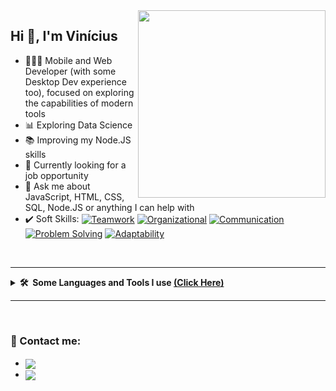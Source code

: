 <img align="right" src="https://github.com/viniciusdaveiga/viniciusdaveiga/images/illustration.png" width="300"/>

## Hi 👋, I'm Vinícius 

- 👨🏻‍💻 Mobile and Web Developer (with some Desktop Dev experience too), focused on exploring the capabilities of modern tools
- 📊 Exploring Data Science
- 📚 Improving my Node.JS skills
- 🔎 Currently looking for a job opportunity
- 💬 Ask me about JavaScript, HTML, CSS, SQL, Node.JS or anything I can help with
- ✔️ Soft Skills: 
<a href="#" target="blank"><img align="center" src="https://img.shields.io/badge/-Teamwork-%23333" alt="Teamwork"></a>
<a href="#" target="blank"><img align="center" src="https://img.shields.io/badge/-Organizational-%23333" alt="Organizational"/></a>
<a href="#" target="blank"><img align="center" src="https://img.shields.io/badge/-Communication-%23333" alt="Communication"></a>
<a href="#" target="blank"><img align="center" src="https://img.shields.io/badge/-Problem%20Solving-%23333" alt="Problem Solving"></a>
<a href="#" target="blank"><img align="center" src="https://img.shields.io/badge/-Adaptability-%23333" alt="Adaptability"></a>

<br />

***

<details>
  <summary>
    <b>🛠️&nbsp;&nbsp;Some Languages&nbsp;and&nbsp;Tools I use <u>&lpar;Click Here&#41;</u></b>
  </summary>
  <br/>
  <a href="https://developer.mozilla.org/en-US/docs/Web/JavaScript" target="_blank">
    <img align="center" src="https://img.shields.io/badge/-JavaScript-05122A?style=flat&logo=javascript" alt="JavaScript"/>
  </a>
  <a href="https://www.w3.org/html/" target="_blank">
    <img align="center" src="https://img.shields.io/badge/-HTML-05122A?style=flat&logo=html5" alt="HTML5"/>
  </a>
  <a href="https://www.w3schools.com/css/" target="_blank">
    <img align="center" src="https://img.shields.io/badge/-CSS-05122A?style=flat&logo=css3" alt="CSS3"/>
  </a>
  <a href="https://reactjs.org/" target="_blank">
    <img align="center" src="https://img.shields.io/badge/-React-05122A?style=flat&logo=react" alt="React"/>
  </a>
  <a href="https://nodejs.org/" target="_blank">
    <img align="center" src="https://img.shields.io/badge/-NodeJS-05122A?style=flat&logo=node.js" alt="NodeJS"/>
  </a>
  <a href="https://git-scm.com/" target="_blank">
    <img align="center" src="https://img.shields.io/badge/-GIT-05122A?style=flat&logo=git" alt="GIT"/>
  </a>
  <a href="https://github.com/" target="_blank">
    <img align="center" src="https://img.shields.io/badge/-GITHUB-05122A?style=flat&logo=github" alt="GitHub"/>
  </a>
  <a href="https://code.visualstudio.com/" target="_blank">
    <img align="center" src="https://img.shields.io/badge/-VS%20Code-05122A?style=flat&logo=visualstudiocode" alt="VS Code"/>
  </a>
  <a href="https://www.postgresql.org/" target="_blank">
    <img align="center" src="https://img.shields.io/badge/-PostgreSQL-05122A?style=flat&logo=postgresql" alt="PostgreSQL"/>
  </a>
  <a href="https://www.mysql.com/" target="_blank">
    <img align="center" src="https://img.shields.io/badge/-MySQL-05122A?style=flat&logo=mysql" alt="MySQL"/>
  </a>
  <a href="https://www.mongodb.com/" target="_blank">
    <img align="center" src="https://img.shields.io/badge/-MongoDB-05122A?style=flat&logo=mongodb" alt="MongoDB"/>
  </a>
  <a href="https://www.python.org/" target="_blank">
    <img align="center" src="https://img.shields.io/badge/-Python-05122A?style=flat&logo=python" alt="Python"/>
  </a>
  <a href="https://www.figma.com/" target="_blank">
    <img align="center" src="https://img.shields.io/badge/-Figma-05122A?style=flat&logo=figma" alt="Figma"/>
  </a>
  <a href="https://www.linux.org/" target="_blank">
    <img align="center" src="https://img.shields.io/badge/-Linux-05122A?style=flat&logo=linux" alt="Linux"/>
  </a>
  <a href="https://flutter.dev/" target="_blank">
    <img align="center" src="https://img.shields.io/badge/-Flutter-05122A?style=flat&logo=flutter" alt="Flutter"/>
  </a>
  <a href="https://docs.microsoft.com/en-us/dotnet/csharp/" target="_blank">
    <img align="center" src="https://img.shields.io/badge/-C%23-05122A?style=flat&logo=csharp" alt="CSharp"/>
  </a>
  <a href="https://wordpress.org/" target="_blank">
    <img align="center" src="https://img.shields.io/badge/-WordPress-05122A?style=flat&logo=wordpress" alt="WordPress"/>
  </a>
  <a href="https://getbootstrap.com/" target="_blank">
    <img align="center" src="https://img.shields.io/badge/-Bootstrap-05122A?style=flat&logo=bootstrap" alt="Bootstrap"/>
  </a>
  <a href="https://vuejs.org/" target="_blank">
    <img align="center" src="https://img.shields.io/badge/-VueJS-05122A?style=flat&logo=vue.js" alt="VueJS"/>
  </a>
  <a href="https://www.markdownguide.org/" target="_blank">
    <img align="center" src="https://img.shields.io/badge/-Markdown-05122A?style=flat&logo=markdown" alt="Markdown"/>
  </a>
  <a href="https://neovim.io/" target="_blank">
    <img align="center" src="https://img.shields.io/badge/-NeoVim-05122A?style=flat&logo=neovim" alt="NeoVim"/>
  </a>
  <a href="https://www.typescriptlang.org/" target="_blank">
    <img align="center" src="https://img.shields.io/badge/-TypeScript-05122A?style=flat&logo=typescript" alt="TypeScript"/>
  </a>
</details>

***

<br />

### 🔗 Contact me:
<ul>
  <li><a href="https://www.linkedin.com/in/vinicius-andre-da-veiga/" target="_blank"><img align="center" src="https://img.shields.io/badge/-LinkedIn-%230077B5?style=flat-square&logo=linkedin&logoColor=white" target="_blank"></a></li>
  <li><a href = "mailto:viniciusdaveiga.contact@gmail.com"><img align="center" src="https://img.shields.io/badge/-Gmail-ea4335?style=flat-square&logo=gmail&logoColor=white" target="_blank"></a></li>
</ul>
